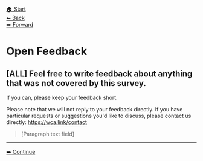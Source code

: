 [🏠 Start](./index.md)  
[⬅ Back](./8-wca-direction-staff-and-organizers.md)  
[️➡️ Forward](./10-thank-you.md)

# Open Feedback

## [ALL] Feel free to write feedback about anything that was not covered by this survey.

If you can, please keep your feedback short.

Please note that we will not reply to your feedback directly. If you have particular requests or suggestions you'd like to discuss, please contact us directly: <https://wca.link/contact>

> [Paragraph text field]

<hr>

[➡️ Continue](./10-thank-you.md)
